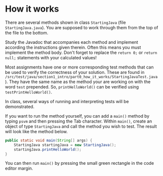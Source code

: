 # How it works


There are several methods shown in class `StartingJava` (file `StartingJava.java`). You are supposed to work through them from the top of the file to the bottom.

Study the Javadoc that accompanies each method and implement according the instructions given therein. 
Often this means you must implement the method body. Don't forget to replace the `return 0;` or `return null;` statements with your calculated values! 

Most assignments have one or more corresponding test methods that can be used to verify the correctness of your solution. 
These are found in `/src/test/java/section1_intro/part0_how_it_works/StartingJavaTest.java`). 
They have the same name as the method your are working on with the word `test` prepended. 
So, `printHelloWorld()` can be verified using `testPrintHelloWorld()`.

In class, several ways of running and interpreting tests will be demonstrated.

If you want to run the method yourself, you can add a `main()` method by typing `psvm` and then pressing the Tab character. 
Within `main()`, create an object of type `StartingJava` and call the method you wish to test. 
The result will look like the method below. 

```java
public static void main(String[] args) {
    StartingJava startingJava = new StartingJava();
    startingJava.printHelloWorld();
}
```

You can then run `main()` by pressing the small green rectangle in the code editor margin. 
